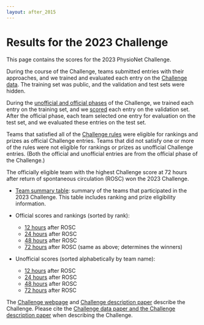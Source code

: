 ```yaml
---
layout: after_2015
---
```


# Results for the 2023 Challenge

This page contains the scores for the 2023 PhysioNet Challenge.

During the course of the Challenge, teams submitted entries with their approaches, and we trained and evaluated each entry on the [Challenge data](../#data). The training set was public, and the validation and test sets were hidden.

During the [unofficial and official phases](../#rules) of the Challenge, we trained each entry on the training set, and we [scored](../#scoring) each entry on the validation set. After the official phase, each team selected one entry for evaluation on the test set, and we evaluated these entries on the test set.

Teams that satisfied all of the [Challenge rules](../#rules) were eligible for rankings and prizes as official Challenge entries. Teams that did not satisfy one or more of the rules were not eligible for rankings or prizes as unofficial Challenge entries. (Both the official and unofficial entries are from the official phase of the Challenge.)

The officially eligible team with the highest Challenge score at 72 hours after return of spontaneous circulation (ROSC) won the 2023 Challenge.

- [Team summary table](team_summary_table.tsv): summary of the teams that participated in the 2023 Challenge. This table includes ranking and prize eligibility information.

- Official scores and rankings (sorted by rank):
   - [12 hours](official_scores_12.tsv) after ROSC
   - [24 hours](official_scores_24.tsv) after ROSC
   - [48 hours](official_scores_48.tsv) after ROSC
   - [72 hours](official_scores_72.tsv) after ROSC (same as above; determines the winners)

- Unofficial scores (sorted alphabetically by team name):
   - [12 hours](unofficial_scores_12.tsv) after ROSC
   - [24 hours](unofficial_scores_24.tsv) after ROSC
   - [48 hours](unofficial_scores_48.tsv) after ROSC
   - [72 hours](unofficial_scores_72.tsv) after ROSC

The [Challenge webpage](../) and [Challenge description paper](../papers/) describe the Challenge. Please cite the [Challenge data paper and the Challenge description paper](../papers/) when describing the Challenge. 